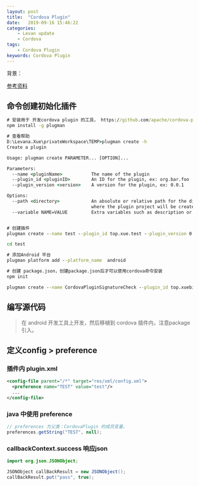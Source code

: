```yaml
---
layout: post  
title:  "Cordova Plugin"  
date:   2019-09-16 15:46:22
categories: 
    - Levan update  
    - Cordova
tags: 
    - Cordova Plugin
keywords: Cordova Plugin  
---
```


背景：

[参考资料](https://juejin.im/post/5b3888bfe51d455885771005)

<!--more -->

## 命令创建初始化插件

```cmd
# 安装用于 开发cordova plugin 的工具， https://github.com/apache/cordova-plugman#readme
npm install -g plugman

# 查看帮助
D:\Levana.Xue\privateWorkspace\TEMP>plugman create -h
Create a plugin

Usage: plugman create PARAMETER... [OPTION]...

Parameters:
  --name <pluginName>           The name of the plugin
  --plugin_id <pluginID>        An ID for the plugin, ex: org.bar.foo
  --plugin_version <version>    A version for the plugin, ex: 0.0.1

Options:
  --path <directory>            An absolute or relative path for the directory
                                where the plugin project will be created
  --variable NAME=VALUE         Extra variables such as description or Author


# 创建插件
plugman create --name test --plugin_id top.xue.test --plugin_version 0.0.1

cd test

# 添加Android 平台
plugman platform add --platform_name  android

# 创建 package.json，创建package.json后才可以使用cordova命令安装
npm init

```

```cmd
plugman create --name CordovaPluginSignatureCheck --plugin_id top.xuebiao.signature_check --plugin_version 0.0.1

```

## 编写源代码

> 在 android 开发工具上开发，然后移植到 cordova 插件内，注意package 引入。

## 定义config > preference

### 插件内 plugin.xml

```xml
<config-file parent="/*" target="res/xml/config.xml">
  <preference name="TEST" value="test"/>
  ...
</config-file>
```

### java 中使用 preference

```java
// preferences 为父类：CordovaPlugin 的成员变量，
preferences.getString("TEST", null);
```

### callbackContext.success 响应json

```java
import org.json.JSONObject;

JSONObject callBackResult = new JSONObject();
callBackResult.put("pass", true);

```
